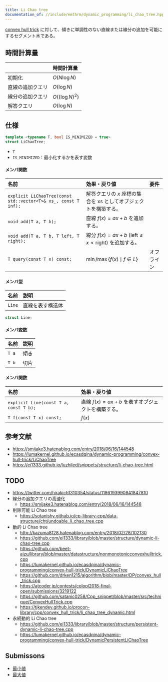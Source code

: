 ```yaml
---
title: Li Chao tree
documentation_of: //include/emthrm/dynamic_programming/li_chao_tree.hpp
---
```


[convex hull trick](cht.md) に対して、傾きに単調性のない直線または線分の追加を可能にするセグメント木である。


## 時間計算量

||時間計算量|
|:--|:--|
|初期化|$O(N \log{N})$|
|直線の追加クエリ|$O(\log{N})$|
|線分の追加クエリ|$O((\log{N})^2)$|
|解答クエリ|$O(\log{N})$|


## 仕様

```cpp
template <typename T, bool IS_MINIMIZED = true>
struct LiChaoTree;
```

- `T`
- `IS_MINIMIZED`：最小化するかを表す変数

#### メンバ関数

|名前|効果・戻り値|要件|
|:--|:--|:--|
|`explicit LiChaoTree(const std::vector<T>& xs_, const T inf);`|解答クエリの $x$ 座標の集合を $\mathrm{xs}$ としてオブジェクトを構築する。||
|`void add(T a, T b);`|直線 $f(x) = ax + b$ を追加する。||
|`void add(T a, T b, T left, T right);`|線分 $f(x) = ax + b$ ($\mathrm{left} \leq x < \mathrm{right}$) を追加する。||
|`T query(const T x) const;`|$\min \text{/} \max \lbrace f(x) \mid f \in L \rbrace$|オフライン|

#### メンバ型

|名前|説明|
|:--|:--|
|`Line`|直線を表す構造体|

```cpp
struct Line;
```

#### メンバ変数

|名前|説明|
|:--|:--|
|`T a`|傾き|
|`T b`|切片|

#### メンバ関数

|名前|効果・戻り値|
|:--|:--|
|`explicit Line(const T a, const T b);`|直線 $f(x) = ax + b$ を表すオブジェクトを構築する。|
|`T f(const T x) const;`|$f(x)$|


## 参考文献

- https://smijake3.hatenablog.com/entry/2018/06/16/144548
- https://lumakernel.github.io/ecasdqina/dynamic-programming/convex-hull-trick/LiChaoTree
- https://ei1333.github.io/luzhiled/snippets/structure/li-chao-tree.html


## TODO

- https://twitter.com/hirakich1310354/status/1186193990841847810
- 線分の追加クエリの高速化
  - https://smijake3.hatenablog.com/entry/2018/06/16/144548
- 削除可能 Li Chao tree
  - https://sotanishy.github.io/cp-library-cpp/data-structure/cht/undoable_li_chao_tree.cpp
- 動的 Li Chao tree
  - http://kazuma8128.hatenablog.com/entry/2018/02/28/102130
  - https://github.com/ei1333/library/blob/master/structure/dynamic-li-chao-tree.cpp
  - https://github.com/beet-aizu/library/blob/master/datastructure/nonmonotonicconvexhulltrick.cpp
  - https://lumakernel.github.io/ecasdqina/dynamic-programming/convex-hull-trick/DynamicLiChaoTree
  - https://github.com/drken1215/algorithm/blob/master/DP/convex_hull_trick.cpp
  - https://atcoder.jp/contests/colopl2018-final-open/submissions/3219122
  - https://github.com/satanic0258/Cpp_snippet/blob/master/src/technique/ConvexHullTrick.cpp
  - https://tjkendev.github.io/procon-library/cpp/convex_hull_trick/li_chao_tree_dynamic.html
- 永続動的 Li Chao tree
  - https://github.com/ei1333/library/blob/master/structure/persistent-dynamic-li-chao-tree.cpp
  - https://lumakernel.github.io/ecasdqina/dynamic-programming/convex-hull-trick/DynamicPersistentLiChaoTree


## Submissons

- [最小値](https://judge.yosupo.jp/submission/3848)
- [最大値](https://judge.yosupo.jp/submission/3849)
